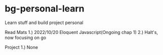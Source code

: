 # bg-personal-learn
Learn stuff and build project personal

Read Mats
1.) 2022/10/20 Eloquent Javascript(Ongoing chap 1)
2.) Halt's, now focusing on go

Project 
1.) None
